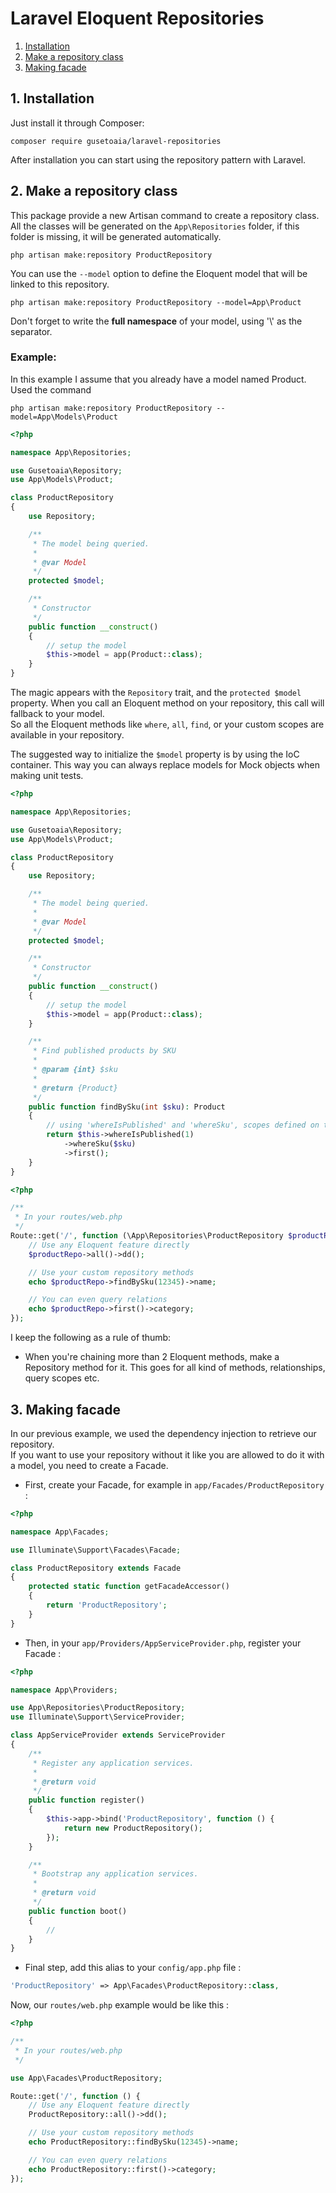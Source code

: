# Laravel Eloquent Repositories

1. [Installation](#1-installation)
2. [Make a repository class](#2-make-a-repository-class)
3. [Making facade](#3-making-facade)

## 1. Installation

Just install it through Composer:

```
composer require gusetoaia/laravel-repositories
```

After installation you can start using the repository pattern with Laravel.

## 2. Make a repository class

This package provide a new Artisan command to create a repository class. All the classes will be generated on the `App\Repositories` folder, if this folder is missing, it will be generated automatically.

```
php artisan make:repository ProductRepository
```

You can use the `--model` option to define the Eloquent model that will be linked to this repository.

```
php artisan make:repository ProductRepository --model=App\Product
```

Don't forget to write the **full namespace** of your model, using '\\\' as the separator.

### Example:
In this example I assume that you already have a model named Product.
Used the command 

```
php artisan make:repository ProductRepository --model=App\Models\Product
```


``` php
<?php

namespace App\Repositories;

use Gusetoaia\Repository;
use App\Models\Product; 

class ProductRepository
{
    use Repository;

    /**
     * The model being queried.
     *
     * @var Model
     */
    protected $model;

    /**
     * Constructor
     */
    public function __construct()
    {
        // setup the model
        $this->model = app(Product::class);
    }
}
```
The magic appears with the `Repository` trait, and the `protected $model` property.
When you call an Eloquent method on your repository, this call will fallback to your model. <br>
So all the Eloquent methods like `where`, `all`, `find`, or your custom scopes are available in your repository.

The suggested way to initialize the `$model` property is by using the IoC container.
This way you can always replace models for Mock objects when making unit tests.

``` php
<?php

namespace App\Repositories;

use Gusetoaia\Repository;
use App\Models\Product; 

class ProductRepository
{
    use Repository;

    /**
     * The model being queried.
     *
     * @var Model
     */
    protected $model;

    /**
     * Constructor
     */
    public function __construct()
    {
        // setup the model
        $this->model = app(Product::class);
    }

    /**
     * Find published products by SKU
     * 
     * @param {int} $sku
     * 
     * @return {Product}
     */
    public function findBySku(int $sku): Product 
    {
        // using 'whereIsPublished' and 'whereSku', scopes defined on the Product model
        return $this->whereIsPublished(1)
            ->whereSku($sku)
            ->first();
    }
}
```

```php
<?php

/**
 * In your routes/web.php
 */
Route::get('/', function (\App\Repositories\ProductRepository $productRepo) {
    // Use any Eloquent feature directly
    $productRepo->all()->dd();

    // Use your custom repository methods
    echo $productRepo->findBySku(12345)->name;

    // You can even query relations
    echo $productRepo->first()->category;
});
```

I keep the following as a rule of thumb:

- When you're chaining more than 2 Eloquent methods, make a Repository method for it. This goes for all kind of methods, relationships, query scopes etc.

## 3. Making facade

In our previous example, we used the dependency injection to retrieve our repository. <br>
If you want to use your repository without it like you are allowed to do it with a model, you need to create a Facade. <br>

- First, create your Facade, for example in `app/Facades/ProductRepository` :
``` php
<?php

namespace App\Facades;

use Illuminate\Support\Facades\Facade;

class ProductRepository extends Facade
{
    protected static function getFacadeAccessor()
    {
        return 'ProductRepository';
    }
}

```

- Then, in your `app/Providers/AppServiceProvider.php`, register your Facade :
``` php
<?php

namespace App\Providers;

use App\Repositories\ProductRepository;
use Illuminate\Support\ServiceProvider;

class AppServiceProvider extends ServiceProvider
{
    /**
     * Register any application services.
     *
     * @return void
     */
    public function register()
    {
        $this->app->bind('ProductRepository', function () {
            return new ProductRepository();
        });
    }

    /**
     * Bootstrap any application services.
     *
     * @return void
     */
    public function boot()
    {
        //
    }
}

```

- Final step, add this alias to your `config/app.php` file :
``` php
'ProductRepository' => App\Facades\ProductRepository::class,
```

Now, our `routes/web.php` example would be like this :

```php
<?php

/**
 * In your routes/web.php
 */

use App\Facades\ProductRepository;

Route::get('/', function () {
    // Use any Eloquent feature directly
    ProductRepository::all()->dd();

    // Use your custom repository methods
    echo ProductRepository::findBySku(12345)->name;

    // You can even query relations
    echo ProductRepository::first()->category;
});
```
